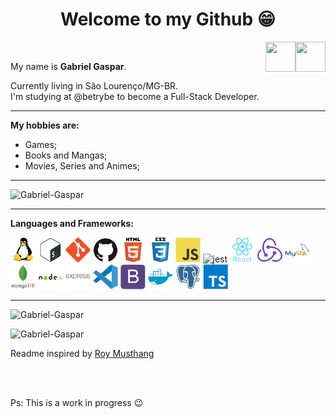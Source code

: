 <h1 align="center"> Welcome to my Github 😁 </h1>
<a href="https://github.com/GabrielGaspar447" target="_blank">
  <img align="right" src="https://cdn.iconscout.com/icon/free/png-256/github-108-438008.png" width="48px" height="48px">
</a>
<a href="https://www.linkedin.com/in/gabrielgaspar447/" target="_blank">
  <img align="right" src="https://i.ibb.co/Kx2GSrT/linkedin.png" width="48px" height="48px"></a><br/>
<p align="left" >
My name is <b>Gabriel Gaspar</b>.
</p>
<p align="left" >
Currently living in São Lourenço/MG-BR.<br />
I'm studying at @betrybe to become a Full-Stack Developer.</b>
</p>
<hr/>


<b>My hobbies are: </b>
  - Games;
  - Books and Mangas;
  - Movies, Series and Animes;
  <hr>



  <img src="https://github-readme-stats.vercel.app/api?username=GabrielGaspar447&show_icons=true&theme=nightowl" alt="Gabriel-Gaspar">

<hr>

**Languages and Frameworks:**  

<p align="left">
<img src="https://raw.githubusercontent.com/devicons/devicon/master/icons/linux/linux-original.svg" alt="linux" width="40" height="40" />
<img src="https://raw.githubusercontent.com/devicons/devicon/master/icons/bash/bash-original.svg" alt="linux" width="40" height="40" />
<img src="https://raw.githubusercontent.com/devicons/devicon/master/icons/git/git-original.svg" alt="git" width="40" height="40"/> 
<img src="https://raw.githubusercontent.com/devicons/devicon/master/icons/github/github-original.svg" alt="git" width="40" height="40"/>
<img src="https://raw.githubusercontent.com/devicons/devicon/master/icons/html5/html5-original-wordmark.svg" alt="html5" width="40" height="40"/> 
<img src="https://raw.githubusercontent.com/devicons/devicon/master/icons/css3/css3-original-wordmark.svg" alt="css3" width="40" height="40"/> 
<img src="https://raw.githubusercontent.com/devicons/devicon/master/icons/javascript/javascript-original.svg" alt="javascript" width="40" height="40"/> 
<img src="https://www.learnstorybook.com/intro-to-storybook/logo-jest.png" alt="jest" width="40" height="40" />
<img src="https://raw.githubusercontent.com/devicons/devicon/master/icons/react/react-original-wordmark.svg" alt="react" width="40" height="40"/> 
<img src="https://raw.githubusercontent.com/devicons/devicon/master/icons/redux/redux-original.svg" alt="redux" width="40" height="40"/> 
<img src="https://raw.githubusercontent.com/devicons/devicon/master/icons/mysql/mysql-original-wordmark.svg" alt="mysql" width="40" height="40"/> 
<img src="https://raw.githubusercontent.com/devicons/devicon/master/icons/mongodb/mongodb-original-wordmark.svg" alt="mongodb" width="40" height="40"/> 
<img src="https://raw.githubusercontent.com/devicons/devicon/master/icons/nodejs/nodejs-original-wordmark.svg" alt="nodejs" width="40" height="40"/> 
<img src="https://raw.githubusercontent.com/devicons/devicon/master/icons/express/express-original-wordmark.svg" alt="express" width="40" height="40"/> 
<img src="https://raw.githubusercontent.com/devicons/devicon/master/icons/vscode/vscode-original.svg" alt="linux" width="40" height="40" />
<!-- <img src="https://raw.githubusercontent.com/devicons/devicon/master/icons/heroku/heroku-plain.svg" alt="heroku" width="40" height="40" /> -->
<!-- <img src="https://raw.githubusercontent.com/devicons/devicon/master/icons/python/python-plain.svg" alt="Python" width="40" height="40" /> -->
<!-- <img src="https://raw.githubusercontent.com/devicons/devicon/master/icons/jquery/jquery-plain.svg" alt="Jquery" width="40" height="40" /> -->
<!-- <img src="https://raw.githubusercontent.com/devicons/devicon/master/icons/django/django-plain.svg" alt="Django" width="40" height="40" /> -->
<img src="https://raw.githubusercontent.com/devicons/devicon/master/icons/bootstrap/bootstrap-plain.svg" alt="Bootstrap" width="40" height="40" />
<img src="https://raw.githubusercontent.com/devicons/devicon/master/icons/docker/docker-plain.svg" alt="Docker" width="40" height="40" />
<img src="https://raw.githubusercontent.com/devicons/devicon/master/icons/postgresql/postgresql-plain.svg" alt="postgresql" width="40" height="40" />
<img src="https://raw.githubusercontent.com/devicons/devicon/master/icons/typescript/typescript-plain.svg" alt="typescript" width="40" height="40" />
</p>
<hr>

<p align="left"> <img src="https://komarev.com/ghpvc/?username=GabrielGaspar447" alt="Gabriel-Gaspar" /> </p>

 <img src="https://github-readme-stats.vercel.app/api/top-langs/?username=GabrielGaspar447&layout=compact&theme=nightowl" alt="Gabriel-Gaspar">

<br>

 Readme inspired by [Roy Musthang](https://github.com/RoyMusthang)

<br><br>

 <p font-size="8px">Ps: This is a work in progress 😉</p>

